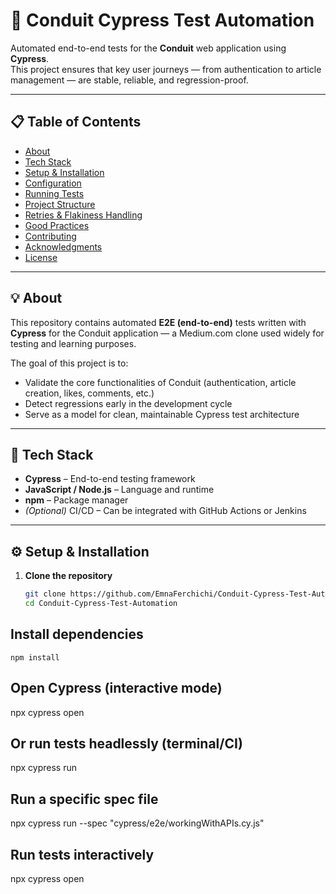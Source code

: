 # 🧪 Conduit Cypress Test Automation

Automated end-to-end tests for the **Conduit** web application using **Cypress**.  
This project ensures that key user journeys — from authentication to article management — are stable, reliable, and regression-proof.

---

## 📋 Table of Contents

- [About](#about)  
- [Tech Stack](#tech-stack)  
- [Setup & Installation](#setup--installation)  
- [Configuration](#configuration)  
- [Running Tests](#running-tests)  
- [Project Structure](#project-structure)  
- [Retries & Flakiness Handling](#retries--flakiness-handling)  
- [Good Practices](#good-practices)  
- [Contributing](#contributing)  
- [Acknowledgments](#acknowledgments)  
- [License](#license)

---

## 💡 About

This repository contains automated **E2E (end-to-end)** tests written with **Cypress** for the Conduit application — a Medium.com clone used widely for testing and learning purposes.  

The goal of this project is to:
- Validate the core functionalities of Conduit (authentication, article creation, likes, comments, etc.)
- Detect regressions early in the development cycle
- Serve as a model for clean, maintainable Cypress test architecture

---

## 🧰 Tech Stack

- **Cypress** – End-to-end testing framework  
- **JavaScript / Node.js** – Language and runtime  
- **npm** – Package manager  
- *(Optional)* CI/CD – Can be integrated with GitHub Actions or Jenkins

---

## ⚙️ Setup & Installation

1. **Clone the repository**
   ```bash
   git clone https://github.com/EmnaFerchichi/Conduit-Cypress-Test-Automation.git
   cd Conduit-Cypress-Test-Automation

##  Install dependencies
    npm install

## Open Cypress (interactive mode)
   npx cypress open
   
##  Or run tests headlessly (terminal/CI)
   npx cypress run

## Run a specific spec file
   npx cypress run --spec "cypress/e2e/workingWithAPIs.cy.js"

## Run tests interactively
   npx cypress open
